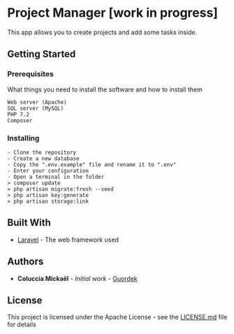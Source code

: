 # Project Manager [work in progress]

This app allows you to create projects and add some tasks inside.

## Getting Started

### Prerequisites

What things you need to install the software and how to install them

```
Web server (Apache)
SQL server (MySQL)
PHP 7.2
Composer
```

### Installing

```
- Clone the repository
- Create a new database
- Copy the ".env.example" file and rename it to ".env"
- Enter your configuration
- Open a terminal in the folder
> composer update
> php artisan migrate:fresh --seed
> php artisan key:generate
> php artisan storage:link
```

## Built With

* [Laravel](https://laravel.com/) - The web framework used

## Authors

* **Coluccia Mickaël** - *Initial work* - [Guordek](https://github.com/Guordek)

## License

This project is licensed under the Apache License - see the [LICENSE.md](https://github.com/Guordek/ProjectManager/blob/master/LICENSE) file for details
